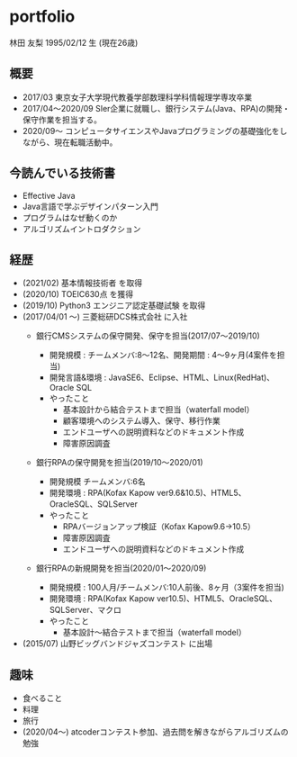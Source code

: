 # **portfolio**
林田 友梨
1995/02/12 生 (現在26歳)

## 概要
- 2017/03 東京女子大学現代教養学部数理科学科情報理学専攻卒業
- 2017/04〜2020/09 SIer企業に就職し、銀行システム(Java、RPA)の開発・保守作業を担当する。
- 2020/09〜 コンピュータサイエンスやJavaプログラミングの基礎強化をしながら、現在転職活動中。

## 今読んでいる技術書
- Effective Java
- Java言語で学ぶデザインパターン入門
- プログラムはなぜ動くのか
- アルゴリズムイントロダクション

## 経歴
- (2021/02) 基本情報技術者 を取得
- (2020/10) TOEIC630点 を獲得
- (2019/10) Python3 エンジニア認定基礎試験 を取得
- (2017/04/01 〜) 三菱総研DCS株式会社 に入社
  - 銀行CMSシステムの保守開発、保守を担当(2017/07〜2019/10)
     - 開発規模 : チームメンバ:8〜12名、開発期間 : 4〜9ヶ月(4案件を担当)
     - 開発言語&環境 : JavaSE6、Eclipse、HTML、Linux(RedHat)、Oracle SQL
     - やったこと
       - 基本設計から結合テストまで担当（waterfall model）
       - 顧客環境へのシステム導入、保守、移行作業
       - エンドユーザへの説明資料などのドキュメント作成
       - 障害原因調査

  - 銀行RPAの保守開発を担当(2019/10〜2020/01)
     - 開発規模 チームメンバ:6名
     - 開発環境 : RPA(Kofax Kapow ver9.6&10.5)、HTML5、OracleSQL、SQLServer
     - やったこと
       - RPAバージョンアップ検証（Kofax Kapow9.6→10.5）
       - 障害原因調査
       - エンドユーザへの説明資料などのドキュメント作成
          
  - 銀行RPAの新規開発を担当(2020/01〜2020/09)
     - 開発規模 : 100人月/チームメンバ:10人前後、8ヶ月（3案件を担当)
     - 開発環境 : RPA(Kofax Kapow ver10.5)、HTML5、OracleSQL、SQLServer、マクロ
     - やったこと
       - 基本設計〜結合テストまで担当（waterfall model）
- (2015/07) 山野ビッグバンドジャズコンテスト に出場

## 趣味
- 食べること
- 料理
- 旅行
- (2020/04〜) atcoderコンテスト参加、過去問を解きながらアルゴリズムの勉強
